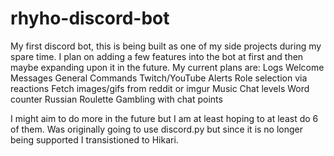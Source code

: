 # rhyho-discord-bot
My first discord bot, this is being built as one of my side projects during my spare time. 
I plan on adding a few features into the bot at first and then maybe expanding upon it in the future.
My current plans are:
    Logs
    Welcome Messages
    General Commands
    Twitch/YouTube Alerts
    Role selection via reactions
    Fetch images/gifs from reddit or imgur
    Music
    Chat levels
    Word counter
    Russian Roulette
    Gambling with chat points

I might aim to do more in the future but I am at least hoping to at least do 6 of them.
Was originally going to use discord.py but since it is no longer being supported I transistioned to Hikari.